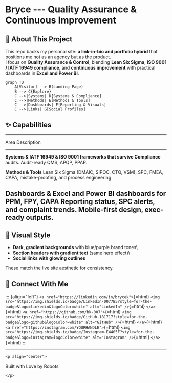 # Bryce --- Quality Assurance & Continuous Improvement

## 🚀 About This Project

This repo backs my personal site: **a link-in-bio and portfolio hybrid**
that positions me not as an agency but as the product.\
I focus on **Quality Assurance & Control**, blending **Lean Six Sigma**,
**ISO 9001 / IATF 16949 compliance**, and **continuous improvement**
with practical dashboards in **Excel and Power BI**.

``` mermaid
graph TD
    A[Visitor] --> B(Landing Page)
    B --> C{Explore}
    C -->|Systems| D[Systems & Compliance]
    C -->|Methods| E[Methods & Tools]
    C -->|Dashboards| F[Reporting & Visuals]
    C -->|Links| G[Social Profiles]
```

## ✨ Capabilities

  -----------------------------------------------------------------------
  Area                   Description
  ---------------------- ------------------------------------------------
  **Systems &            IATF 16949 & ISO 9001 frameworks that survive
  Compliance**           audits. Audit-ready QMS, APQP, PPAP.

  **Methods & Tools**    Lean Six Sigma (DMAIC, SIPOC, CTQ, VSM), SPC,
                         FMEA, CAPA, mistake-proofing, and process
                         engineering.

  **Dashboards &         Excel and Power BI dashboards for PPM, FPY, CAPA
  Reporting**            status, SPC alerts, and complaint trends.
                         Mobile-first design, exec-ready outputs.
  -----------------------------------------------------------------------

## 🌈 Visual Style

-   **Dark, gradient backgrounds** with blue/purple brand tones\
-   **Section headers with gradient text** (same hero effect)\
-   **Social links with glowing outlines**

These match the live site aesthetic for consistency.

## 🤝 Connect With Me

::: {align="left"}
`<a href="https://linkedin.com/in/brycek">`{=html}
`<img src="https://img.shields.io/badge/LinkedIn-0077B5?style=for-the-badge&logo=linkedin&logoColor=white" alt="LinkedIn" />`{=html}
`</a>`{=html} `<a href="https://github.com/bk-007">`{=html}
`<img src="https://img.shields.io/badge/GitHub-181717?style=for-the-badge&logo=github&logoColor=white" alt="GitHub" />`{=html}
`</a>`{=html} `<a href="https://instagram.com/YOURHANDLE">`{=html}
`<img src="https://img.shields.io/badge/Instagram-E4405F?style=for-the-badge&logo=instagram&logoColor=white" alt="Instagram" />`{=html}
`</a>`{=html}
:::

------------------------------------------------------------------------

```{=html}
<p align="center">
```
Built with Love by Robots
```{=html}
</p>
```
